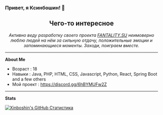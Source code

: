 ### Привет, я Ксинбошин! 👋

<html>
   <body>
      <h2 align="center">Чего-то интересное</h2>
      <p align="center">
        <em>Активно веду разработку своего проекта <a className="greeting-text-p subTitle" href="https://fantality.su">FANTALITY.SU</a> неимоверно люблю людей на нём за сильную отдачу, положительные эмоции и запоминающиеся моменты. Заходи, поиграем вместе.</em>
        </p>
    <body/>
<html/>
      
___

**About Me**

- Возраст : 18
- Навыки : Java, PHP, HTML, CSS, Javascript, Python, React, Spring Boot and a few others
- Мой проект : https://discord.gg/6hBYMUFw2Z
___
**Stats**

<a href="https://github.com/xinboshin">
<img src="https://github-readme-stats.vercel.app/api?username=xinboshin&show_icons=true&count_private=true" alt="Xinboshin's GitHub Статистика"/>
</a>

